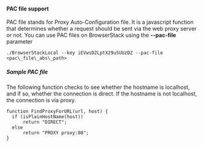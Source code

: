 #### PAC file support

PAC file stands for Proxy Auto-Configuration file. It is a javascript function that determines whether a request should be sent via the web proxy server or not. You can use PAC files on BrowserStack using the **\--pac-file** parameter

```
./BrowserStackLocal --key iEVwsD2LptX29uSUUzDZ --pac-file <pac\_file\_abs\_path>
```

##### Sample PAC file

The following function checks to see whether the hostname is localhost, and if so, whether the connection is direct. If the hostname is not localhost, the connection is via proxy.

```
function FindProxyForURL(url, host) {
  if (isPlainHostName(host))
 	  return "DIRECT";
  else
 	  return "PROXY proxy:80";
}             

```
